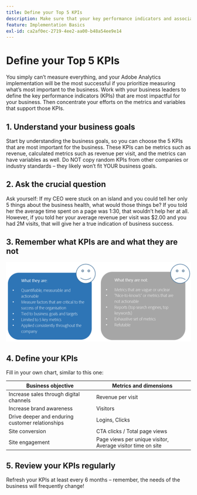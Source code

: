 ```yaml
---
title: Define your Top 5 KPIs
description: Make sure that your key performance indicators and associated metrics and dimensions align closely with your business needs.
feature: Implementation Basics
exl-id: ca2af0ec-2719-4ee2-aa00-b48a54ee9e14
---
```

# Define your Top 5 KPIs

You simply can’t measure everything, and your Adobe Analytics implementation will be the most successful if you prioritize measuring what’s most important to the business. Work with your business leaders to define the key performance indicators (KPIs) that are most impactful for your business. Then concentrate your efforts on the metrics and variables that support those KPIs.

## 1. Understand your business goals

Start by understanding the business goals, so you can choose the 5 KPIs that are most important for the business. These KPIs can be metrics such as revenue, calculated metrics such as revenue per visit, and the metrics can have variables as well. Do NOT copy random KPIs from other companies or industry standards – they likely won’t fit YOUR business goals.

## 2. Ask the crucial question

Ask yourself: If my CEO were stuck on an island and you could tell her only 5 things about the business health, what would those things be? If you told her the average time spent on a page was 1:30, that wouldn’t help her at all. However, if you told her your average revenue per visit was $2.00 and you had 2M visits, that will give her a true indication of business success.

## 3. Remember what KPIs are and what they are not

![](assets/kpis.png)

## 4. Define your KPIs

Fill in your own chart, similar to this one:

| Business objective | Metrics and dimensions |
| --- | --- |
| Increase sales through digital channels | Revenue per visit |
| Increase brand awareness | Visitors |
| Drive deeper and enduring customer relationships | Logins, Clicks |
| Site conversion | CTA clicks / Total page views |
| Site engagement | Page views per unique visitor, Average visitor time on site |

## 5. Review your KPIs regularly

Refresh your KPIs at least every 6 months – remember, the needs of the business will frequently change!

